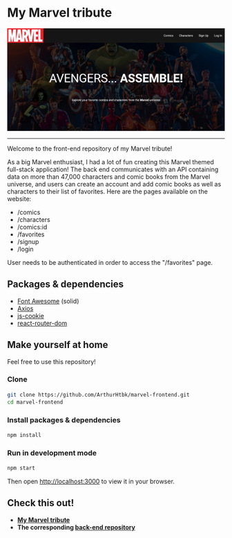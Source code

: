 # My Marvel tribute

![Marvel](https://github.com/ArthurHtbk/marvel-frontend/blob/main/marvel_preview.png)

---

Welcome to the front-end repository of my Marvel tribute!

As a big Marvel enthusiast, I had a lot of fun creating this Marvel themed full-stack application! The back end communicates with an API containing data on more than 47,000 characters and comic books from the Marvel universe, and users can create an account and add comic books as well as characters to their list of favorites. Here are the pages available on the website:

- /comics
- /characters
- /comics:id
- /favorites
- /signup
- /login

User needs to be authenticated in order to access the "/favorites" page.

## Packages & dependencies

- [Font Awesome](https://fontawesome.com/) (solid)
- [Axios](https://www.npmjs.com/package/axios)
- [js-cookie](https://www.npmjs.com/package/js-cookie)
- [react-router-dom](https://www.npmjs.com/package/js-cookie)

## Make yourself at home

Feel free to use this repository!

### Clone

```bash
git clone https://github.com/ArthurHtbk/marvel-frontend.git
cd marvel-frontend
```

### Install packages & dependencies

```bash
npm install
```

### Run in development mode

```bash
npm start
```

Then open [http://localhost:3000](http://localhost:3000) to view it in your browser.

## Check this out!

- **[My Marvel tribute](https://marvel-tribute-arthur.netlify.app)**
- **The corresponding [back-end repository](https://github.com/ArthurHtbk/marvel-backend)**
